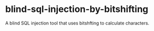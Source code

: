 # blind-sql-injection-by-bitshifting
A blind SQL injection tool that uses bitshfting to calculate characters.

